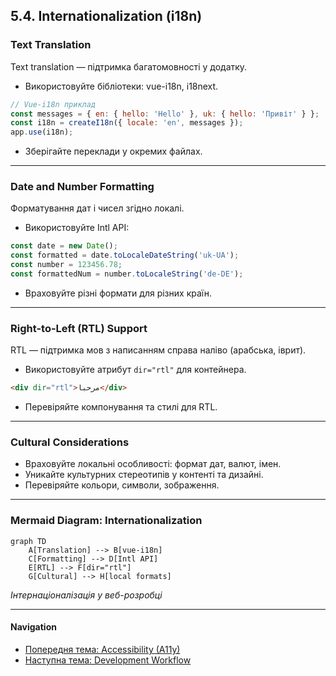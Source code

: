 ## 5.4. Internationalization (i18n)

### Text Translation

Text translation — підтримка багатомовності у додатку.
- Використовуйте бібліотеки: vue-i18n, i18next.

```js
// Vue-i18n приклад
const messages = { en: { hello: 'Hello' }, uk: { hello: 'Привіт' } };
const i18n = createI18n({ locale: 'en', messages });
app.use(i18n);
```
- Зберігайте переклади у окремих файлах.

---

### Date and Number Formatting

Форматування дат і чисел згідно локалі.
- Використовуйте Intl API:

```js
const date = new Date();
const formatted = date.toLocaleDateString('uk-UA');
const number = 123456.78;
const formattedNum = number.toLocaleString('de-DE');
```
- Враховуйте різні формати для різних країн.

---

### Right-to-Left (RTL) Support

RTL — підтримка мов з написанням справа наліво (арабська, іврит).
- Використовуйте атрибут `dir="rtl"` для контейнера.

```html
<div dir="rtl">مرحبا</div>
```
- Перевіряйте компонування та стилі для RTL.

---

### Cultural Considerations

- Враховуйте локальні особливості: формат дат, валют, імен.
- Уникайте культурних стереотипів у контенті та дизайні.
- Перевіряйте кольори, символи, зображення.

---

### Mermaid Diagram: Internationalization

```mermaid
graph TD
    A[Translation] --> B[vue-i18n]
    C[Formatting] --> D[Intl API]
    E[RTL] --> F[dir="rtl"]
    G[Cultural] --> H[local formats]
```
_Інтернаціоналізація у веб-розробці_

---

#### Navigation

- [Попередня тема: Accessibility (A11y)](5.3-accessibility.md)
- [Наступна тема: Development Workflow](5.5-development-workflow.md)
